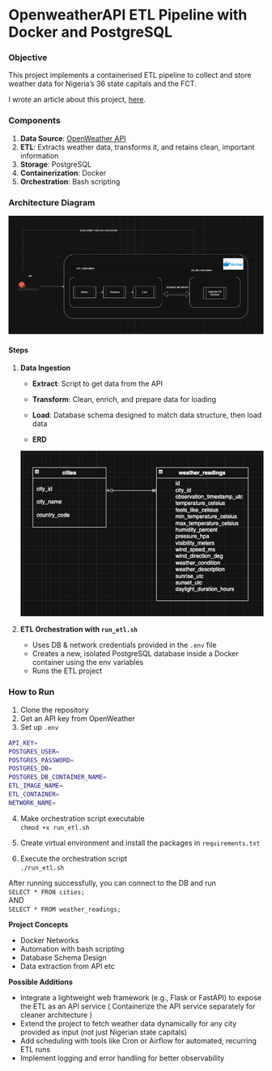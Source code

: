 # OpenweatherAPI ETL Pipeline with Docker and PostgreSQL

### Objective
This project implements a containerised ETL pipeline to collect and store weather data for Nigeria’s 36 state capitals and the FCT.

I wrote an article about this project, [here](https://bimie.medium.com/building-a-fully-automated-etl-pipeline-with-python-docker-and-a-bash-script-a970789bb3a9?source=friends_link&sk=bba512556128f426ca1ad27d7bcc38c2).


### Components
1. **Data Source**: [OpenWeather API](https://api.openweathermap.org/data/2.5/weather)
2. **ETL**: Extracts weather data, transforms it, and retains clean, important information
3. **Storage**: PostgreSQL
4. **Containerization**: Docker
5. **Orchestration**: Bash scripting

### Architecture Diagram
<img src="./assets/achitecturaldiagram.png">

#### Steps

1. **Data Ingestion**  
   - **Extract**: Script to get data from the API  
   - **Transform**: Clean, enrich, and prepare data for loading  
   - **Load**: Database schema designed to match data structure, then load data  

   - **ERD**  
   <img src="./assets/erd.png">

2. **ETL Orchestration with `run_etl.sh`**  
   - Uses DB & network credentials provided in the `.env` file  
   - Creates a new, isolated PostgreSQL database inside a Docker container using the env variables  
   - Runs the ETL project  

### How to Run
1. Clone the repository  
2. Get an API key from OpenWeather  
3. Set up `.env`  
```bash
API_KEY=
POSTGRES_USER=
POSTGRES_PASSWORD=
POSTGRES_DB=
POSTGRES_DB_CONTAINER_NAME=
ETL_IMAGE_NAME=
ETL_CONTAINER=
NETWORK_NAME=
```
4. Make orchestration script executable \
 `chmod +x run_etl.sh`

5. Create virtual environment and install the packages in `requirements.txt`

6. Execute the orchestration script \
 `./run_etl.sh`


After running successfully, you can connect to the DB and run \
`SELECT * FRON cities;` \
AND \
`SELECT * FROM weather_readings;`

**Project Concepts**
- Docker Networks
- Automation with bash scripting
- Database Schema Design
- Data extraction from API etc


**Possible Additions**
- Integrate a lightweight web framework (e.g., Flask or FastAPI) to expose the ETL as an API service  ( Containerize the API service separately for cleaner architecture )
- Extend the project to fetch weather data dynamically for any city provided as input (not just Nigerian state capitals)  
- Add scheduling with tools like Cron or Airflow for automated, recurring ETL runs  
- Implement logging and error handling for better observability
